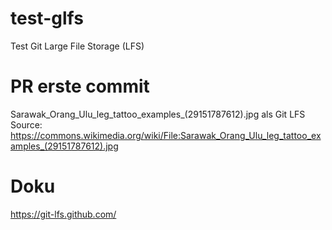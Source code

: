 # test-glfs
Test Git Large File Storage (LFS) 

# PR erste commit
Sarawak_Orang_Ulu_leg_tattoo_examples_(29151787612).jpg als Git LFS
Source: https://commons.wikimedia.org/wiki/File:Sarawak_Orang_Ulu_leg_tattoo_examples_(29151787612).jpg

# Doku
https://git-lfs.github.com/
